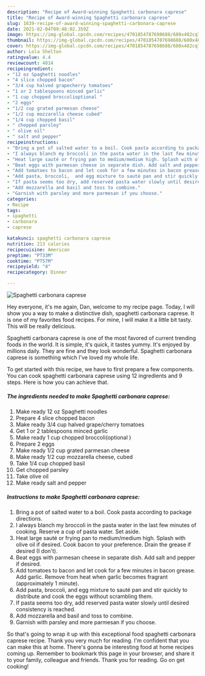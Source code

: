 ```yaml
---
description: "Recipe of Award-winning Spaghetti carbonara caprese"
title: "Recipe of Award-winning Spaghetti carbonara caprese"
slug: 1639-recipe-of-award-winning-spaghetti-carbonara-caprese
date: 2021-02-04T09:48:02.359Z
image: https://img-global.cpcdn.com/recipes/4701854787698688/680x482cq70/spaghetti-carbonara-caprese-recipe-main-photo.jpg
thumbnail: https://img-global.cpcdn.com/recipes/4701854787698688/680x482cq70/spaghetti-carbonara-caprese-recipe-main-photo.jpg
cover: https://img-global.cpcdn.com/recipes/4701854787698688/680x482cq70/spaghetti-carbonara-caprese-recipe-main-photo.jpg
author: Lola Shelton
ratingvalue: 4.4
reviewcount: 4014
recipeingredient:
- "12 oz Spaghetti noodles"
- "4 slice chopped bacon"
- "3/4 cup halved grapecherry tomatoes"
- "1 or 2 tablespoons minced garlic"
- "1 cup chopped broccolioptional "
- "2 eggs"
- "1/2 cup grated parmesan cheese"
- "1/2 cup mozzarella cheese cubed"
- "1/4 cup chopped basil"
- " chopped parsley"
- " olive oil"
- " salt and pepper"
recipeinstructions:
- "Bring a pot of salted water to a boil. Cook pasta according to package directions."
- "I always blanch my broccoli in the pasta water in the last few minutes of cooking. Reserve a cup of pasta water.  Set aside."
- "Heat large sauté or frying pan to medium/medium high. Splash with olive oil if desired. Cook bacon to your preference. Drain the grease if desired (I don&#39;t)."
- "Beat eggs with parmesan cheese in separate dish. Add salt and pepper if desired."
- "Add tomatoes to bacon and let cook for a few minutes in bacon grease.  Add garlic. Remove from heat when garlic becomes fragrant (approximately 1 minute)."
- "Add pasta, broccoli,  and egg mixture to sauté pan and stir quickly   to distribute and cook the eggs without scrambling them."
- "If pasta seems too dry, add reserved pasta water slowly until desired consistency is reached."
- "Add mozzarella and basil and toss to combine."
- "Garnish with parsley and more parmesan if you choose."
categories:
- Recipe
tags:
- spaghetti
- carbonara
- caprese

katakunci: spaghetti carbonara caprese 
nutrition: 213 calories
recipecuisine: American
preptime: "PT33M"
cooktime: "PT57M"
recipeyield: "4"
recipecategory: Dinner

---
```



![Spaghetti carbonara caprese](https://img-global.cpcdn.com/recipes/4701854787698688/680x482cq70/spaghetti-carbonara-caprese-recipe-main-photo.jpg)

Hey everyone, it's me again, Dan, welcome to my recipe page. Today, I will show you a way to make a distinctive dish, spaghetti carbonara caprese. It is one of my favorites food recipes. For mine, I will make it a little bit tasty. This will be really delicious.

Spaghetti carbonara caprese is one of the most favored of current trending foods in the world. It is simple, it's quick, it tastes yummy. It's enjoyed by millions daily. They are fine and they look wonderful. Spaghetti carbonara caprese is something which I've loved my whole life.




To get started with this recipe, we have to first prepare a few components. You can cook spaghetti carbonara caprese using 12 ingredients and 9 steps. Here is how you can achieve that.

<!--inarticleads1-->

##### The ingredients needed to make Spaghetti carbonara caprese:

1. Make ready 12 oz Spaghetti noodles
1. Prepare 4 slice chopped bacon
1. Make ready 3/4 cup halved grape/cherry tomatoes
1. Get 1 or 2 tablespoons minced garlic
1. Make ready 1 cup chopped broccoli(optional )
1. Prepare 2 eggs
1. Make ready 1/2 cup grated parmesan cheese
1. Make ready 1/2 cup mozzarella cheese, cubed
1. Take 1/4 cup chopped basil
1. Get  chopped parsley
1. Take  olive oil
1. Make ready  salt and pepper




<!--inarticleads2-->

##### Instructions to make Spaghetti carbonara caprese:

1. Bring a pot of salted water to a boil. Cook pasta according to package directions.
1. I always blanch my broccoli in the pasta water in the last few minutes of cooking. Reserve a cup of pasta water.  Set aside.
1. Heat large sauté or frying pan to medium/medium high. Splash with olive oil if desired. Cook bacon to your preference. Drain the grease if desired (I don&#39;t).
1. Beat eggs with parmesan cheese in separate dish. Add salt and pepper if desired.
1. Add tomatoes to bacon and let cook for a few minutes in bacon grease.  Add garlic. Remove from heat when garlic becomes fragrant (approximately 1 minute).
1. Add pasta, broccoli,  and egg mixture to sauté pan and stir quickly   to distribute and cook the eggs without scrambling them.
1. If pasta seems too dry, add reserved pasta water slowly until desired consistency is reached.
1. Add mozzarella and basil and toss to combine.
1. Garnish with parsley and more parmesan if you choose.




So that's going to wrap it up with this exceptional food spaghetti carbonara caprese recipe. Thank you very much for reading. I'm confident that you can make this at home. There's gonna be interesting food at home recipes coming up. Remember to bookmark this page in your browser, and share it to your family, colleague and friends. Thank you for reading. Go on get cooking!
